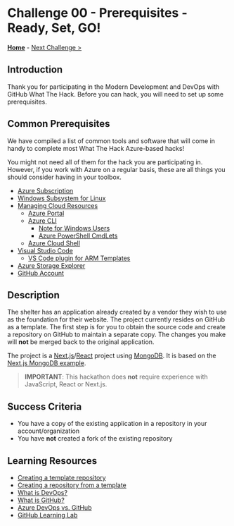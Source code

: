 # Challenge 00 - Prerequisites - Ready, Set, GO!

**[Home](../README.md)** - [Next Challenge >](./Challenge-01.md)

## Introduction

Thank you for participating in the Modern Development and DevOps with GitHub What The Hack. Before you can hack, you will need to set up some prerequisites.

## Common Prerequisites

We have compiled a list of common tools and software that will come in handy to complete most What The Hack Azure-based hacks!

You might not need all of them for the hack you are participating in. However, if you work with Azure on a regular basis, these are all things you should consider having in your toolbox.

<!-- If you are editing this template manually, be aware that these links are only designed to work if this Markdown file is in the /xxx-HackName/Student/ folder of your hack. -->

- [Azure Subscription](../../000-HowToHack/WTH-Common-Prerequisites.md#azure-subscription)
- [Windows Subsystem for Linux](../../000-HowToHack/WTH-Common-Prerequisites.md#windows-subsystem-for-linux)
- [Managing Cloud Resources](../../000-HowToHack/WTH-Common-Prerequisites.md#managing-cloud-resources)
  - [Azure Portal](../../000-HowToHack/WTH-Common-Prerequisites.md#azure-portal)
  - [Azure CLI](../../000-HowToHack/WTH-Common-Prerequisites.md#azure-cli)
    - [Note for Windows Users](../../000-HowToHack/WTH-Common-Prerequisites.md#note-for-windows-users)
    - [Azure PowerShell CmdLets](../../000-HowToHack/WTH-Common-Prerequisites.md#azure-powershell-cmdlets)
  - [Azure Cloud Shell](../../000-HowToHack/WTH-Common-Prerequisites.md#azure-cloud-shell)
- [Visual Studio Code](../../000-HowToHack/WTH-Common-Prerequisites.md#visual-studio-code)
  - [VS Code plugin for ARM Templates](../../000-HowToHack/WTH-Common-Prerequisites.md#visual-studio-code-plugins-for-arm-templates)
- [Azure Storage Explorer](../../000-HowToHack/WTH-Common-Prerequisites.md#azure-storage-explorer)
- [GitHub Account](https://github.com)

## Description

The shelter has an application already created by a vendor they wish to use as the foundation for their website. The project currently resides on GitHub as a template. The first step is for you to obtain the source code and create a repository on GitHub to maintain a separate copy. The changes you make will **not** be merged back to the original application.

The project is a [Next.js](https://nextjs.org/)/[React](https://reactjs.org/) project using [MongoDB](https://www.mongodb.com/). It is based on the [Next.js MongoDB example](https://github.com/vercel/next.js/tree/canary/examples/with-mongodb).

> **IMPORTANT**: This hackathon does **not** require experience with JavaScript, React or Next.js.

## Success Criteria

- You have a copy of the existing application in a repository in your account/organization
- You have **not** created a fork of the existing repository

## Learning Resources

- [Creating a template repository](https://docs.github.com/repositories/creating-and-managing-repositories/creating-a-template-repository)
- [Creating a repository from a template](https://docs.github.com/repositories/creating-and-managing-repositories/creating-a-repository-from-a-template)
- [What is DevOps?](https://docs.microsoft.com/azure/devops/learn/what-is-devops)
- [What is GitHub?](https://guides.github.com/activities/hello-world/)
- [Azure DevOps vs. GitHub](https://acloudguru.com/blog/engineering/azure-devops-vs-github-comparing-microsofts-devops-twins)
- [GitHub Learning Lab](https://lab.github.com/)
